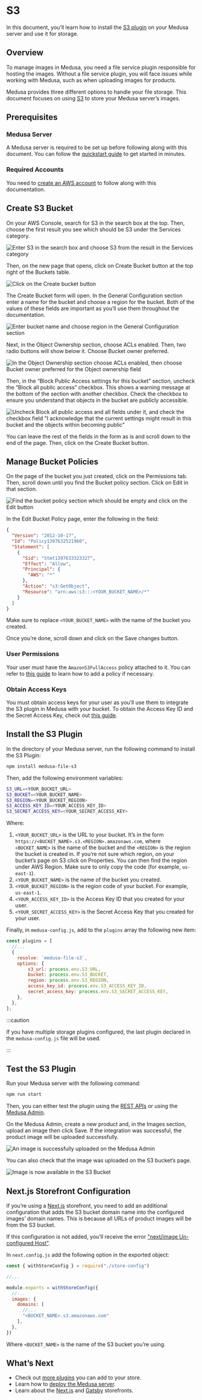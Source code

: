 # S3

In this document, you’ll learn how to install the [S3 plugin](https://github.com/medusajs/medusa/tree/master/packages/medusa-file-s3) on your Medusa server and use it for storage.

## Overview

To manage images in Medusa, you need a file service plugin responsible for hosting the images. Without a file service plugin, you will face issues while working with Medusa, such as when uploading images for products.

Medusa provides three different options to handle your file storage. This document focuses on using [S3](https://aws.amazon.com/s3/) to store your Medusa server’s images.

## Prerequisites

### Medusa Server

A Medusa server is required to be set up before following along with this document. You can follow the [quickstart guide](../quickstart/quick-start.md) to get started in minutes.

### Required Accounts

You need to [create an AWS account](https://console.aws.amazon.com/console/home?nc2=h_ct&src=header-signin) to follow along with this documentation.

## Create S3 Bucket

On your AWS Console, search for S3 in the search box at the top. Then, choose the first result you see which should be S3 under the Services category.

![Enter S3 in the search box and choose S3 from the result in the Services category](https://res.cloudinary.com/dza7lstvk/image/upload/v1668000547/Medusa%20Docs/S3/wuPTfQ8_bzbm8n.png)

Then, on the new page that opens, click on Create Bucket button at the top right of the Buckets table.

![Click on the Create bucket button](https://res.cloudinary.com/dza7lstvk/image/upload/v1668000527/Medusa%20Docs/S3/h95D38T_gptwpr.png)

The Create Bucket form will open. In the General Configuration section enter a name for the bucket and choose a region for the bucket. Both of the values of these fields are important as you’ll use them throughout the documentation.

![Enter bucket name and choose region in the General Configuration section](https://res.cloudinary.com/dza7lstvk/image/upload/v1668000559/Medusa%20Docs/S3/wlxUU8I_m4ngqd.png)

Next, in the Object Ownership section, choose ACLs enabled. Then, two radio buttons will show below it. Choose Bucket owner preferred.

![In the Object Ownership section choose ACLs enabled, then choose Bucket owner preferred for the Object ownership field](https://res.cloudinary.com/dza7lstvk/image/upload/v1668000572/Medusa%20Docs/S3/ChUXQPt_eg8mn1.png)

Then, in the “Block Public Access settings for this bucket” section, uncheck the “Block all public access” checkbox. This shows a warning message at the bottom of the section with another checkbox. Check the checkbox to ensure you understand that objects in the bucket are publicly accessible.

![Uncheck Block all public access and all fields under it, and check the checkbox field "I acknowledge that the current settings might result in this bucket and the objects within becoming public"](https://res.cloudinary.com/dza7lstvk/image/upload/v1668000586/Medusa%20Docs/S3/abHquFh_wypfbx.png)

You can leave the rest of the fields in the form as is and scroll down to the end of the page. Then, click on the Create Bucket button.

## Manage Bucket Policies

On the page of the bucket you just created, click on the Permissions tab. Then, scroll down until you find the Bucket policy section. Click on Edit in that section.

![Find the bucket policy section which should be empty and click on the Edit button](https://res.cloudinary.com/dza7lstvk/image/upload/v1668000607/Medusa%20Docs/S3/I6BBLwv_zoknft.png)

In the Edit Bucket Policy page, enter the following in the field:

```json
{
  "Version": "2012-10-17",
  "Id": "Policy1397632521960",
  "Statement": [
    {
      "Sid": "Stmt1397633323327",
      "Effect": "Allow",
      "Principal": {
        "AWS": "*"
      },
      "Action": "s3:GetObject",
      "Resource": "arn:aws:s3:::<YOUR_BUCKET_NAME>/*"
    }
  ]
}
```

Make sure to replace `<YOUR_BUCKET_NAME>` with the name of the bucket you created.

Once you’re done, scroll down and click on the Save changes button.

### User Permissions

Your user must have the `AmazonS3FullAccess` policy attached to it. You can refer to [this guide](https://docs.aws.amazon.com/apigateway/latest/developerguide/api-gateway-create-and-attach-iam-policy.html) to learn how to add a policy if necessary.

### Obtain Access Keys

You must obtain access keys for your user as you’ll use them to integrate the S3 plugin in Medusa with your bucket. To obtain the Access Key ID and the Secret Access Key, check out [this guide](https://docs.aws.amazon.com/general/latest/gr/aws-sec-cred-types.html#access-keys-and-secret-access-keys).

## Install the S3 Plugin

In the directory of your Medusa server, run the following command to install the S3 Plugin:

```bash npm2yarn
npm install medusa-file-s3
```

Then, add the following environment variables:

```bash
S3_URL=<YOUR_BUCKET_URL>
S3_BUCKET=<YOUR_BUCKET_NAME>
S3_REGION=<YOUR_BUCKET_REGION>
S3_ACCESS_KEY_ID=<YOUR_ACCESS_KEY_ID>
S3_SECRET_ACCESS_KEY=<YOUR_SECRET_ACCESS_KEY>
```

Where:

1. `<YOUR_BUCKET_URL>` is the URL to your bucket. It’s in the form `https://<BUCKET_NAME>.s3.<REGION>.amazonaws.com`, where `<BUCKET_NAME>` is the name of the bucket and the `<REGION>` is the region the bucket is created in. If you’re not sure which region, on your bucket’s page on S3 click on Properties. You can then find the region under AWS Region. Make sure to only copy the code (for example, `us-east-1`).
2. `<YOUR_BUCKET_NAME>` is the name of the bucket you created.
3. `<YOUR_BUCKET_REGION>` is the region code of your bucket. For example, `us-east-1`.
4. `<YOUR_ACCESS_KEY_ID>` is the Access Key ID that you created for your user.
5. `<YOUR_SECRET_ACCESS_KEY>` is the Secret Access Key that you created for your user.

Finally, in `medusa-config.js`, add to the `plugins` array the following new item:

```jsx title=medusa-config.js
const plugins = [
  //...
  {
    resolve: `medusa-file-s3`,
    options: {
        s3_url: process.env.S3_URL,
        bucket: process.env.S3_BUCKET,
        region: process.env.S3_REGION,
        access_key_id: process.env.S3_ACCESS_KEY_ID,
        secret_access_key: process.env.S3_SECRET_ACCESS_KEY,
    },
  },
];
```

:::caution

If you have multiple storage plugins configured, the last plugin declared in the `medusa-config.js` file will be used.

:::

## Test the S3 Plugin

Run your Medusa server with the following command:

```bash npm2yarn
npm run start
```

Then, you can either test the plugin using the [REST APIs](https://docs.medusajs.com/api/store) or using the [Medusa Admin](../admin/quickstart.md).

On the Medusa Admin, create a new product and, in the Images section, upload an image then click Save. If the integration was successful, the product image will be uploaded successfully.

![An image is successfully uploaded on the Medusa Admin](https://res.cloudinary.com/dza7lstvk/image/upload/v1668000619/Medusa%20Docs/S3/zPC9qFH_dgqf76.png)

You can also check that the image was uploaded on the S3 bucket’s page.

![Image is now available in the S3 Bucket](https://res.cloudinary.com/dza7lstvk/image/upload/v1668000630/Medusa%20Docs/S3/NJZ5bP8_ovv9rc.png)

## Next.js Storefront Configuration

If you’re using a [Next.js](../starters/nextjs-medusa-starter.md) storefront, you need to add an additional configuration that adds the S3 bucket domain name into the configured images’ domain names. This is because all URLs of product images will be from the S3 bucket.

If this configuration is not added, you’ll receive the error ["next/image Un-configured Host”](https://nextjs.org/docs/messages/next-image-unconfigured-host).

In `next.config.js` add the following option in the exported object:

```jsx title=next.config.js
const { withStoreConfig } = require("./store-config")

//...

module.exports = withStoreConfig({
  //...
  images: {
    domains: [
      //...
      "<BUCKET_NAME>.s3.amazonaws.com"
    ],
  },
})
```

Where `<BUCKET_NAME>` is the name of the S3 bucket you’re using.

## What’s Next

- Check out [more plugins](https://github.com/medusajs/medusa/tree/master/packages) you can add to your store.
- Learn how to [deploy the Medusa server](../deployments/server/index.mdx).
- Learn about the [Next.js](../starters/nextjs-medusa-starter.md) and [Gatsby](../starters/gatsby-medusa-starter.md) storefronts.
